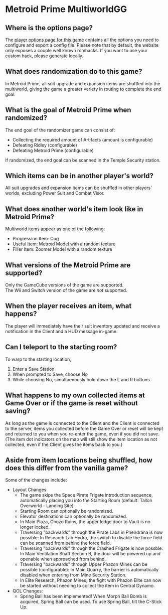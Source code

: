 # Metroid Prime MultiworldGG

## Where is the options page?

The [player options page for this game](../player-options) contains all the options you need to configure and export a
config file. Please note that by default, the website only exposes a couple well known romhacks. If you want to use your custom hack, please generate locally.

## What does randomization do to this game?

In Metroid Prime, all suit upgrade and expansion items are shuffled into the multiworld, giving the game a greater variety in routing to complete the end goal.

## What is the goal of Metroid Prime when randomized?

The end goal of the randomizer game can consist of:

- Collecting the required amount of Artifacts (amount is configurable)
- Defeating Ridley (configurable)
- Defeating Metroid Prime (configurable)

If randomized, the end goal can be scanned in the Temple Security station.

## Which items can be in another player's world?

All suit upgrades and expansion items can be shuffled in other players' worlds, excluding Power Suit and Combat Visor.

## What does another world's item look like in Metroid Prime?

Multiworld items appear as one of the following:

- Progression Item: Cog
- Useful Item: Metroid Model with a random texture
- Filler Item: Zoomer Model with a random texture

## What versions of the Metroid Prime are supported?

Only the GameCube versions of the game are supported.  
The Wii and Switch version of the game are _not_ supported.  

## When the player receives an item, what happens?

The player will immediately have their suit inventory updated and receive a notification in the Client and a HUD message in-game.

## Can I teleport to the starting room?

To warp to the starting location,

1. Enter a Save Station
2. When prompted to Save, choose No
3. While choosing No, simultaenously hold down the L and R buttons.

## What happens to my own collected items at Game Over or if the game is reset without saving?
As long as the game is connected to the Client and the Client is connected to the server, items you collected before the Game Over or reset will be kept and returned to you when you re-enter the game, even if you did not save.  
(The item dot indicators on the map will still show the item location as not collected, even if the Client gives the items back to you.)

## Aside from item locations being shuffled, how does this differ from the vanilla game?

Some of the changes include:

- Layout Changes
  - The game skips the Space Pirate Frigate introduction sequence, automatically placing you into the Starting Room (default: Tallon Overworld - Landing Site)
  - Starting Room can optionally be randomized.
  - Elevator destinations can optionally be randomized.
  - In Main Plaza, Chozo Ruins, the upper ledge door to Vault is no longer locked.
  - Traversing "backwards" through the Pirate Labs in Phendrana is now possible:
    In Research Lab Hydra, the switch to disable the force field can be scanned from behind the force field.
  - Traversing "backwards" through the Crashed Frigate is now possble:
    In Main Ventilation Shaft Section B, the door will be powered up and openable when approached from behind.
  - Traversing "backwards" through Upper Phazon Mines can be possible (configurable):
    In Main Quarry, the barrier is automatically disabled when entering from Mine Security Station.
  - In Elite Research, Phazon Mines, the fight with Phazon Elite can now be started without needing to collect the item in Central Dynamo.
- QOL Changes:
  - Spring Ball has been implemented! When Morph Ball Bomb is acquired, Spring Ball can be used. To use Spring Ball, tilt the C-Stick Up.
